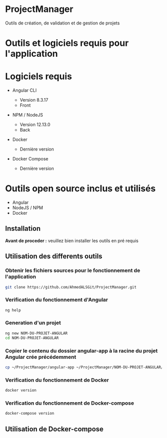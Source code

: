 # ProjectManager
Outils de création, de validation et de gestion de projets


# Outils et logiciels requis pour l'application

# Logiciels requis #

- Angular CLI
  * Version 8.3.17
  * Front


- NPM / NodeJS
  * Version 12.13.0
  * Back

- Docker
  * Dernière version
  
- Docker Compose
  * Dernière version

# Outils open source inclus et utilisés #

  * Angular
  * NodeJS / NPM
  * Docker
  
## Installation

**Avant de proceder :** veuillez bien installer les outils en pré requis

## Utilisation des differents outils


### Obtenir les fichiers sources pour le fonctionnement de l'application

```bash
git clone https://github.com/AhmedALSGit/ProjectManager.git
```

### Verification du fonctionnement d'Angular

```bash
ng help
```

### Generation d'un projet

```bash
ng new NOM-DU-PROJET-ANGULAR
cd NOM-DU-PROJET-ANGULAR
```

### Copier le contenu du dossier angular-app à la racine du projet Angular crée précédemment

```bash
cp ~/ProjectManager/angular-app ~/ProjectManager/NOM-DU-PROJET-ANGULAR/
```


### Verification du fonctionnement de Docker

```bash
docker version
```

### Verification du fonctionnement de Docker-compose

```bash
docker-compose version
```

## Utilisation de Docker-compose

